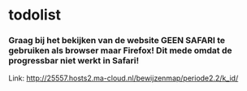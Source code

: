 # todolist

### Graag bij het bekijken van de website GEEN SAFARI te gebruiken als browser maar Firefox! Dit mede omdat de progressbar niet werkt in Safari!

Link: http://25557.hosts2.ma-cloud.nl/bewijzenmap/periode2.2/k_id/
